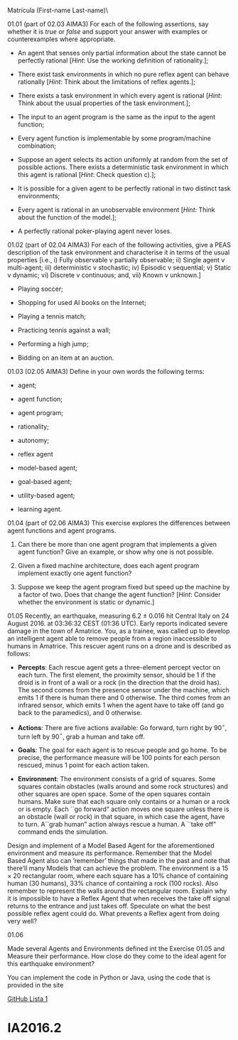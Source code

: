 Matrícula (First-name Last-name)\

<span>01.01 (part of 02.03 AIMA3)</span> For each of the following
assertions, say whether it is *true* or *false* and support your answer
with examples or counterexamples where appropriate.

-   An agent that senses only partial information about the state cannot
    be perfectly rational [*Hint*: Use the working definition of
    rationality.];

-   There exist task environments in which no pure reflex agent can
    behave rationally [*Hint*: Think about the limitations of reflex
    agents.];

-   There exists a task environment in which every agent is rational
    [*Hint*: Think about the usual properties of the task environment.];

-   The input to an agent program is the same as the input to the agent
    function;

-   Every agent function is implementable by some program/machine
    combination;

-   Suppose an agent selects its action uniformly at random from the set
    of possible actions. There exists a deterministic task environment
    in which this agent is rational [*Hint*: Check question c).];

-   It is possible for a given agent to be perfectly rational in two
    distinct task environments;

-   Every agent is rational in an unobservable environment [*Hint*:
    Think about the function of the model.];

-   A perfectly rational poker-playing agent never loses.

<span>01.02 (part of 02.04 AIMA3)</span> For each of the following
activities, give a PEAS description of the task environment and
characterise it in terms of the usual properties [i.e., i) Fully
observable v partially observable; ii) Single agent v multi-agent; iii)
deterministic v stochastic; iv) Episodic v sequential; v) Static v
dynamic; vi) Discrete v continuous; and, vii) Known v unknown.]

-   Playing soccer;

-   Shopping for used AI books on the Internet;

-   Playing a tennis match;

-   Practicing tennis against a wall;

-   Performing a high jump;

-   Bidding on an item at an auction.

<span>01.03 (02.05 AIMA3)</span> Define in your own words the following
terms:

-   agent;

-   agent function;

-   agent program;

-   rationality;

-   autonomy;

-   reflex agent

-   model-based agent;

-   goal-based agent;

-   utility-based agent;

-   learning agent.

<span>01.04 (part of 02.06 AIMA3)</span> This exercise explores the
differences between agent functions and agent programs.

1.  Can there be more than one agent program that implements a given
    agent function? Give an example, or show why one is not possible.

2.  Given a fixed machine architecture, does each agent program
    implement exactly one agent function?

3.  Suppose we keep the agent program fixed but speed up the machine by
    a factor of two. Does that change the agent function? [*Hint*:
    Consider whether the environment is static or dynamic.]

<span>01.05</span> Recently, an earthquake, measuring 6.2 $\pm$ 0.016
hit Central Italy on 24 August 2016. at 03:36:32 CEST (01:36 UTC). Early
reports indicated severe damage in the town of Amatrice. You, as a
trainee, was called up to develop an intelligent agent able to remove
people from a region inaccessible to humans in Amatrice. This rescuer
agent runs on a drone and is described as follows:

-   <span>**Percepts**</span>: Each rescue agent gets a three-element
    percept vector on each turn. The first element, the proximity
    sensor, should be 1 if the droid is in front of a wall or a rock (in
    the direction that the droid has). The second comes from the
    presence sensor under the machine, which emits 1 if there is human
    there and 0 otherwise. The third comes from an infrared sensor,
    which emits 1 when the agent have to take off (and go back to the
    paramedics), and 0 otherwise.

-   <span>**Actions**</span>: There are five actions available: Go
    forward, turn right by 90$^{\circ}$, turn left by 90$^{\circ}$, grab
    a human and take off.

-   <span>**Goals**</span>: The goal for each agent is to rescue people
    and go home. To be precise, the performance measure will be 100
    points for each person rescued, minus 1 point for each action taken.

-   <span>**Environment**</span>: The environment consists of a grid of
    squares. Some squares contain obstacles (walls around and some rock
    structures) and other squares are open space. Some of the open
    squares contain humans. Make sure that each square only contains or
    a human or a rock or is empty. Each \`\`go forward“ action moves one
    square unless there is an obstacle (wall or rock) in that square, in
    which case the agent, have to turn. A\`\`grab human” action always
    rescue a human. A \`\`take off" command ends the simulation.

Design and implement of a Model Based Agent for the aforementioned
environment and measure its performance. Remember that the Model Based
Agent also can ’remember’ things that made in the past and note that
there’ll many Models that can achieve the problem. The environment is a
$15 \times 20$ rectangular room, where each square has a 10% chance of
containing human (30 humans), 33% chance of containing a rock (100
rocks). Also remember to represent the walls around the rectangular
room. Explain why it is impossible to have a Reflex Agent that when
receives the take off signal returns to the entrance and just takes off.
Speculate on what the best possible reflex agent could do. What prevents
a Reflex agent from doing very well?

<span>01.06</span>

Made several Agents and Environments defined int the Exercise 01.05 and
Measure their performance. How close do they come to the ideal agent for
this earthquake environment?

You can implement the code in Python or Java, using the code that is
provided in the site

[GitHub Lista
1](https://github.com/juliosibaja/IA2016.2/tree/master/lista1/)
# IA2016.2
